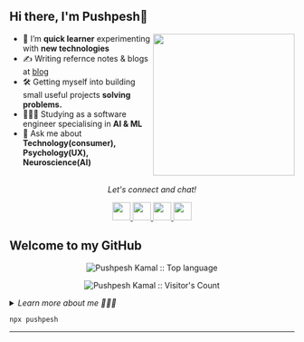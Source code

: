 ## Hi there, I'm Pushpesh👋

<img align="right" src="https://media.giphy.com/media/jRf5fsn8G6YaogAWxn/giphy.gif" width="250" height="250"/>

- 🌱 I’m **quick learner** experimenting with **new technologies** 
- ✍️ Writing refernce notes & blogs at [blog](https://square-seatbelt-18e.notion.site/References-abe79403119e47bc9e320608ea4531fd)
- 🛠 Getting myself into building small useful projects **solving problems.** 
- 👩🏻‍💻 Studying as a software engineer specialising in **AI & ML** 
- 💬 Ask me about **Technology(consumer), Psychology(UX), Neuroscience(AI)**
 
<p align="center">
<br> <i> Let's connect and chat! </i>
<p align="center">
<a href = "https://twitter.com/pushpeshkamal">
  <img height="32" width="32" src="https://www.vectorlogo.zone/logos/twitter/twitter-tile.svg" /> </a>
<a href = "https://www.linkedin.com/in/pushpesh-kamal-682188182/">
  <img height="32" width="32" src="https://www.vectorlogo.zone/logos/linkedin/linkedin-icon.svg" /> </a>
 <a href = "https://www.instagram.com/pushpeshkamal/">
  <img height="32" width="32" src="https://www.vectorlogo.zone/logos/instagram/instagram-tile.svg" /> </a>
<a href = "https://www.youtube.com/c/PushpeshKamal/playlists">
  <img height="32" width="32" src="https://www.vectorlogo.zone/logos/youtube/youtube-tile.svg" /> </a>
</a>
</p>

## Welcome to my GitHub 
<!-- <p align="center"> <img src="https://github-readme-stats.vercel.app/api?username=pushpeshkamal&show_icons=true&theme=tokyonight" alt="Pushpesh Kamal :: Profile Stats" /></p>-->
 <p align="center"> <img src="https://github-readme-stats.vercel.app/api/top-langs/?username=pushpeshkamal&theme=tokyonight&layout=compact" alt="Pushpesh Kamal :: Top language" /></p>
 <p align="center"><img src="https://profile-counter.glitch.me/{pushpeshkamal}/count.svg" alt="Pushpesh Kamal :: Visitor's Count" /></p>
 
 <details>
  <summary><i>Learn more about me 🙇🏽‍♂️</i></summary>
 <li> 🎵 Music is ❤️</li>
  <li> 🐥 I tweet most of time on productivity & science</li>
  <li> ⛰ I love adventure & documenting stories</li>
  <li> 🎥 I enjoy producing videos</li>
 </details>

```
npx pushpesh
```

---
